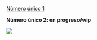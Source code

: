 [Número único 1](https://drive.google.com/file/d/1N7y8iZT06K3sH-FfFHqeMFu8xnZKHzgA/view?usp=sharing)

**Número único 2: en progreso/wip**

![](https://github.com/zne21/zne21.github.io/blob/main/assets/HK7.jpg)
